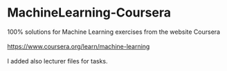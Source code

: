 # MachineLearning-Coursera
100% solutions for Machine Learning exercises from the website Coursera<br/>
<br/>
https://www.coursera.org/learn/machine-learning
<br/>
<br/>
I added also lecturer files for tasks.

